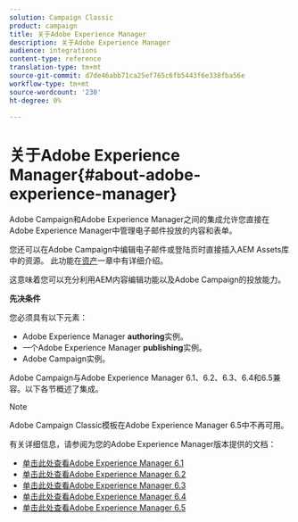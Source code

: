 ```yaml
---
solution: Campaign Classic
product: campaign
title: 关于Adobe Experience Manager
description: 关于Adobe Experience Manager
audience: integrations
content-type: reference
translation-type: tm+mt
source-git-commit: d7de46abb71ca25ef765c6fb5443f6e338fba56e
workflow-type: tm+mt
source-wordcount: '230'
ht-degree: 0%

---
```



# 关于Adobe Experience Manager{#about-adobe-experience-manager}

Adobe Campaign和Adobe Experience Manager之间的集成允许您直接在Adobe Experience Manager中管理电子邮件投放的内容和表单。

您还可以在Adobe Campaign中编辑电子邮件或登陆页时直接插入AEM Assets库中的资源。 此功能在[资产](../../integrations/using/sharing-assets-with-adobe-experience-cloud.md)一章中有详细介绍。

这意味着您可以充分利用AEM内容编辑功能以及Adobe Campaign的投放能力。

**先决条件**

您必须具有以下元素：

* Adobe Experience Manager **authoring**&#x200B;实例。
* 一个Adobe Experience Manager **publishing**&#x200B;实例。
* Adobe Campaign实例。

Adobe Campaign与Adobe Experience Manager 6.1、6.2、6.3、6.4和6.5兼容。以下各节概述了集成。

>[!NOTE]
>
>Adobe Campaign Classic模板在Adobe Experience Manager 6.5中不再可用。

有关详细信息，请参阅为您的Adobe Experience Manager版本提供的文档：

* [单击此处查看Adobe Experience Manager 6.1](https://docs.adobe.com/docs/en/aem/6-1/administer/integration/marketing-cloud/campaign/campaignonpremise.html)
* [单击此处查看Adobe Experience Manager 6.2](https://docs.adobe.com/docs/en/aem/6-2/administer/integration/marketing-cloud/campaign/campaignonpremise.html)
* [单击此处查看Adobe Experience Manager 6.3](https://helpx.adobe.com/experience-manager/6-3/sites/administering/using/campaignonpremise.html)
* [单击此处查看Adobe Experience Manager 6.4](https://helpx.adobe.com/experience-manager/6-4/sites/administering/using/campaignonpremise.html)
* [单击此处查看Adobe Experience Manager 6.5](https://helpx.adobe.com/experience-manager/6-5/sites/administering/using/campaignonpremise.html)
